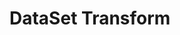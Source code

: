 <!--
index: 11
title: Transform
resource:
  jsFiles:
    - ${url.g2}
    - ${url.dataSet}
-->

# DataSet Transform